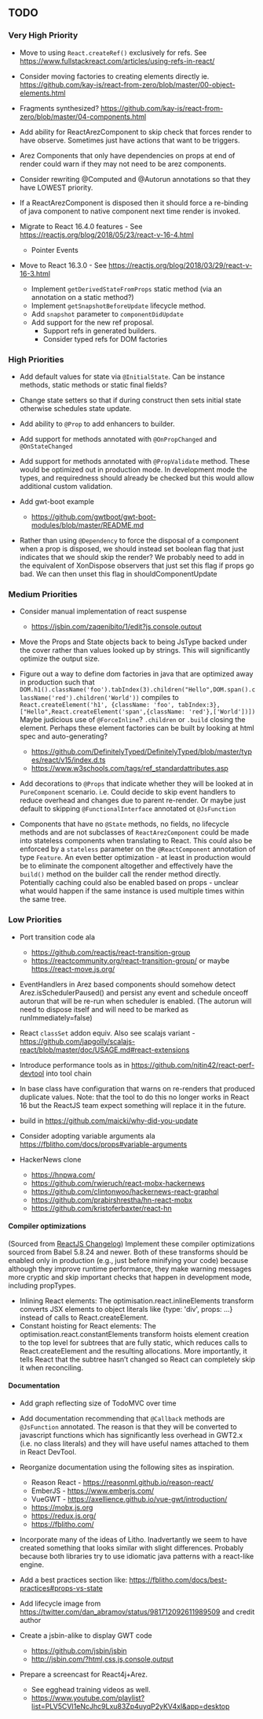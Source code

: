 ## TODO

### Very High Priority

* Move to using `React.createRef()` exclusively for refs. See https://www.fullstackreact.com/articles/using-refs-in-react/

* Consider moving factories to creating elements directly ie.
  https://github.com/kay-is/react-from-zero/blob/master/00-object-elements.html

* Fragments synthesized? https://github.com/kay-is/react-from-zero/blob/master/04-components.html

* Add ability for ReactArezComponent to skip check that forces render to have observe. Sometimes just have actions
  that want to be triggers.

* Arez Components that only have dependencies on props at end of render could warn if they may not need to
  be arez components.

* Consider rewriting @Computed and @Autorun annotations so that they have LOWEST priority.

* If a ReactArezComponent is disposed then it should force a re-binding of java component to native component
  next time render is invoked.

* Migrate to React 16.4.0 features - See https://reactjs.org/blog/2018/05/23/react-v-16-4.html
  - Pointer Events

* Move to React 16.3.0 - See https://reactjs.org/blog/2018/03/29/react-v-16-3.html
  - Implement `getDerivedStateFromProps` static method (via an annotation on a static method?)
  - Implement `getSnapshotBeforeUpdate` lifecycle method.
  - Add `snapshot` parameter to `componentDidUpdate`
  - Add support for the new ref proposal.
    - Support refs in generated builders.
    - Consider typed refs for DOM factories

### High Priorities

* Add default values for state via `@InitialState`. Can be instance methods, static methods or static final fields?

* Change state setters so that if during construct then sets initial state otherwise schedules state update.

* Add ability to `@Prop` to add enhancers to builder.

* Add support for methods annotated with `@OnPropChanged` and `@OnStateChanged`

* Add support for methods annotated with `@PropValidate` method. These would be optimized out in production mode.
  In development mode the types, and requiredness should already be checked but this would allow additional custom
  validation.

* Add gwt-boot example
  - https://github.com/gwtboot/gwt-boot-modules/blob/master/README.md

* Rather than using `@Dependency` to force the disposal of a component when a prop is disposed, we should instead
  set boolean flag that just indicates that we should skip the render? We probably need to add in the equivalent
  of XonDispose observers that just set this flag if props go bad. We can then unset this flag in shouldComponentUpdate

### Medium Priorities

* Consider manual implementation of react suspense
  - https://jsbin.com/zaqenibito/1/edit?js,console,output

* Move the Props and State objects back to being JsType backed under the cover rather than values looked up by
  strings. This will significantly optimize the output size.

* Figure out a way to define dom factories in java that are optimized away in production such that
  `DOM.h1().className('foo').tabIndex(3).children("Hello",DOM.span().className('red').children('World'))`
  compiles to `React.createElement('h1', {className: 'foo', tabIndex:3},["Hello",React.createElement('span',{className: 'red'},['World'])])`
  Maybe judicious use of `@ForceInline`? `.children` or `.build` closing the element. Perhaps these
  element factories can be built by looking at html spec and auto-generating?
  - https://github.com/DefinitelyTyped/DefinitelyTyped/blob/master/types/react/v15/index.d.ts
  - https://www.w3schools.com/tags/ref_standardattributes.asp

* Add decorations to `@Props` that indicate whether they will be looked at in `PureComponent` scenario. i.e.
  Could decide to skip event handlers to reduce overhead and changes due to parent re-render. Or maybe just
  default to skipping `@FunctionalInterface` annotated ot `@JsFunction`

* Components that have no `@State` methods, no fields, no lifecycle methods and are not subclasses of
  `ReactArezComponent` could be made into stateless components when translating to React. This could also
  be enforced by a `stateless` parameter on the `@ReactComponent` annotation of type `Feature`. An even
  better optimization - at least in production would be to eliminate the component altogether and effectively
  have the `build()` method on the builder call the render method directly. Potentially caching could also
  be enabled based on props - unclear what would happen if the same instance is used multiple times within the
  same tree.

### Low Priorities

* Port transition code ala
  - https://github.com/reactjs/react-transition-group
  - https://reactcommunity.org/react-transition-group/
  or maybe https://react-move.js.org/

* EventHandlers in Arez based components should somehow detect Arez.isSchedulerPaused() and persist any event and
  schedule onceoff autorun that will be re-run when scheduler is enabled. (The autorun will need to dispose itself
  and will need to be marked as runImmediately=false)

* React `classSet` addon equiv. Also see scalajs variant - https://github.com/japgolly/scalajs-react/blob/master/doc/USAGE.md#react-extensions

* Introduce performance tools as in https://github.com/nitin42/react-perf-devtool into tool chain

* In base class have configuration that warns on re-renders that produced duplicate values. Note: that the tool to do
  this no longer works in React 16 but the ReactJS team expect something will replace it in the future.

* build in https://github.com/maicki/why-did-you-update

* Consider adopting variable arguments ala https://fblitho.com/docs/props#variable-arguments

* HackerNews clone
  - https://hnpwa.com/
  - https://github.com/rwieruch/react-mobx-hackernews
  - https://github.com/clintonwoo/hackernews-react-graphql
  - https://github.com/prabirshrestha/hn-react-mobx
  - https://github.com/kristoferbaxter/react-hn

#### Compiler optimizations

(Sourced from [ReactJS Changelog](https://reactjs.org/blog/2015/10/07/react-v0.14.html#compiler-optimizations))
Implement these compiler optimizations sourced from Babel 5.8.24 and newer. Both of these transforms should be enabled
only in production (e.g., just before minifying your code) because although they improve runtime performance, they make
warning messages more cryptic and skip important checks that happen in development mode, including propTypes.

* Inlining React elements: The optimisation.react.inlineElements transform converts JSX elements to object literals
  like {type: 'div', props: ...} instead of calls to React.createElement.
* Constant hoisting for React elements: The optimisation.react.constantElements transform hoists element creation to
  the top level for subtrees that are fully static, which reduces calls to React.createElement and the resulting
  allocations. More importantly, it tells React that the subtree hasn’t changed so React can completely skip it
  when reconciling.

#### Documentation

* Add graph reflecting size of TodoMVC over time

* Add documentation recommending that `@Callback` methods are `@JsFunction` annotated. The reason is that they
  will be converted to javascript functions which has significantly less overhead in GWT2.x (i.e. no class
  literals) and they will have useful names attached to them in React DevTool.

* Reorganize documentation using the following sites as inspiration.
  - Reason React - https://reasonml.github.io/reason-react/
  - EmberJS - https://www.emberjs.com/
  - VueGWT - https://axellience.github.io/vue-gwt/introduction/
  - https://mobx.js.org
  - https://redux.js.org/
  - https://fblitho.com/

* Incorporate many of the ideas of Litho. Inadvertantly we seem to have created something that looks similar with
  slight differences. Probably because both libraries try to use idiomatic java patterns with a react-like engine.

* Add a best practices section like: https://fblitho.com/docs/best-practices#props-vs-state

* Add lifecycle image from https://twitter.com/dan_abramov/status/981712092611989509 and credit author

* Create a jsbin-alike to display GWT code
  - https://github.com/jsbin/jsbin
  - http://jsbin.com/?html,css,js,console,output

* Prepare a screencast for React4j+Arez.
  - See egghead training videos as well.
  - https://www.youtube.com/playlist?list=PLV5CVI1eNcJhc9Lxu83Zp4uyqP2yKV4xl&app=desktop
